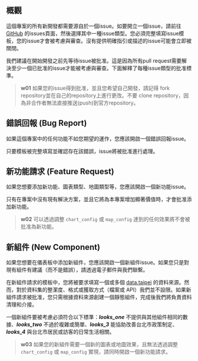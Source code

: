 ## 概觀
這個專案的所有新開發都需要源自於一個issue。如要開立一個issue，請前往 [GitHub](https://github.com/igorho2000/Taipei-City-Dashboard-Public/issues/new/choose) 的issues頁面，然後選擇其中一種issue類型。您必須完整填寫issue模板，您的issue才會被考慮與審查。沒有提供明確指引或描述的issue可能會立即被關閉。

我們建議在開始開發之前先等待issue被批准。這是因為所有pull request需要解決至少一個已批准的issue才能被考慮與審查。下面解釋了每種issue類型的批准標準。

>**w01**
>如果您的issue得到批准，並且您希望自己開發，請記得 fork repository並在自己的repository上進行更改。不要 clone repository，因為非合作者無法直接推送(push)到官方repository。

## 錯誤回報 (Bug Report)
如果這個專案中的任何功能不如您期望的運作，您應該開啟一個錯誤回報issue。

只要模板被完整填寫並確認存在該錯誤，issue將被批准進行處理。

## 新功能請求 (Feature Request)
如果您想要添加新功能、圖表類型、地圖類型等，您應該開啟一個新功能issue。

只有在專案中沒有現有解決方案，並且它將為本專案增加顯著價值時，才會批准添加新功能。

>**w02**
>可以透過調整 `chart_config` 或 `map_config` 達到的任何效果將不會被批准為新功能。

## 新組件 (New Component)
如果您想要在儀表板中添加新組件，您應該開啟一個新組件issue。如果您只是對現有組件有建議（而不是錯誤），請透過電子郵件與我們聯繫。

在新組件請求的模板中，您將被要求填寫一個或多個 [data.taipei](https://data.taipei) 的資料來源。然而，對於資料集的整潔度、格式或獲取方式（檔案或 API）我們並不設限。如果新組件請求被批准，您只需根據資料來源創建一個靜態組件，完成後我們將負責資料清理和介接。

一個新組件要被考慮必須符合以下標準：***looks_one*** 不提供與其他組件相同的數據、***looks_two*** 不過於複雜或簡單、***looks_3*** 能協助改善台北市政策制定、***looks_4*** 與台北市居民或訪客的日常生活相關。

>**w03**
>如果您的新組件需要一個新的圖表或地圖效果，且無法透過調整 `chart_config` 或 `map_config` 實現，請同時開啟一個新功能請求。
